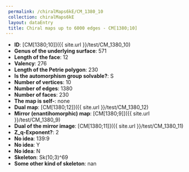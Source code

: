 ```yaml
--- 
 permalink: /chiralMaps6kE/CM_1380_10 
 collection: chiralMaps6kE
 layout: dataEntry
 title: Chiral maps up to 6000 edges - CM[1380;10]
---
```


- **ID**: [CM[1380;10]]({{ site.url }}/test/CM_1380_10)
- **Genus of the underlying surface**: 571
- **Length of the face**: 12
- **Valency**: 276
- **Length of the Petrie polygon**: 230
- **Is the automorphism group solvable?**: S
- **Number of vertices**: 10
- **Number of edges**: 1380
- **Number of faces**: 230
- **The map is self-**: none
- **Dual map**: [CM[1380;12]]({{ site.url }}/test/CM_1380_12)
- **Mirror (enantihomorphic) map**: [CM[1380;9]]({{ site.url }}/test/CM_1380_9)
- **Dual of the mirror image**: [CM[1380;11]]({{ site.url }}/test/CM_1380_11)
- **Z_q-Exponent?**: 2
- **No idea**:  139:9
- **No idea**: Y
- **No idea**: N
- **Skeleton**: Sk(10;3)^69
- **Some other kind of skeleton**: nan
